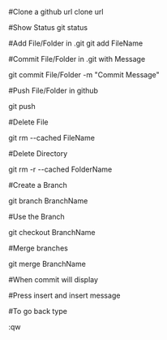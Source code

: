#Clone a github url 
clone url 

#Show Status 
git status

#Add File/Folder in .git
git add FileName

#Commit File/Folder in .git with Message

git commit File/Folder -m "Commit Message"

#Push File/Folder in github

git push

#Delete File 

git rm --cached FileName

#Delete Directory

git rm -r --cached FolderName

#Create a Branch

git branch BranchName

#Use the Branch

git checkout BranchName

#Merge branches

git merge BranchName



#When commit will display 

#Press insert and insert message

#To go back  type

:qw


